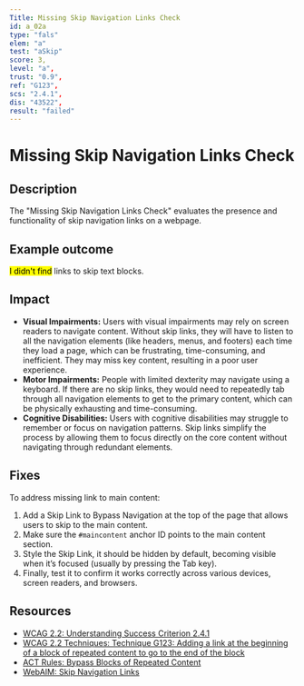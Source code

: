 ```yaml
---
Title: Missing Skip Navigation Links Check
id: a_02a
type: "fals"
elem: "a"
test: "aSkip"
score: 3,
level: "a",
trust: "0.9",
ref: "G123",
scs: "2.4.1",
dis: "43522",
result: "failed"
---
```


# Missing Skip Navigation Links Check

## Description

The "Missing Skip Navigation Links Check" evaluates the presence and functionality of skip navigation links on a webpage.

## Example outcome

<mark>I didn't find</mark> links to skip text blocks.

## Impact

- **Visual Impairments:** Users with visual impairments may rely on screen readers to navigate content. Without skip links, they will have to listen to all the navigation elements (like headers, menus, and footers) each time they load a page, which can be frustrating, time-consuming, and inefficient. They may miss key content, resulting in a poor user experience.
- **Motor Impairments:** People with limited dexterity may navigate using a keyboard. If there are no skip links, they would need to repeatedly tab through all navigation elements to get to the primary content, which can be physically exhausting and time-consuming.
- **Cognitive Disabilities:** Users with cognitive disabilities may struggle to remember or focus on navigation patterns. Skip links simplify the process by allowing them to focus directly on the core content without navigating through redundant elements.

## Fixes

To address missing link to main content:

1. Add a Skip Link to Bypass Navigation at the top of the page that allows users to skip to the main content.
2. Make sure the <code>#maincontent</code> anchor ID points to the main content section.
3. Style the Skip Link, it should be hidden by default, becoming visible when it’s focused (usually by pressing the Tab key).
4. Finally, test it to confirm it works correctly across various devices, screen readers, and browsers.

## Resources

- [WCAG 2.2: Understanding Success Criterion 2.4.1](https://www.w3.org/WAI/WCAG22/Understanding/bypass-blocks.html)
- [WCAG 2.2 Techniques: Technique G123: Adding a link at the beginning of a block of repeated content to go to the end of the block](https://www.w3.org/WAI/WCAG22/Techniques/general/G123)
- [ACT Rules: Bypass Blocks of Repeated Content](https://www.w3.org/WAI/standards-guidelines/act/rules/cf77f2/proposed/)
- [WebAIM: Skip Navigation Links](https://webaim.org/techniques/skipnav/)